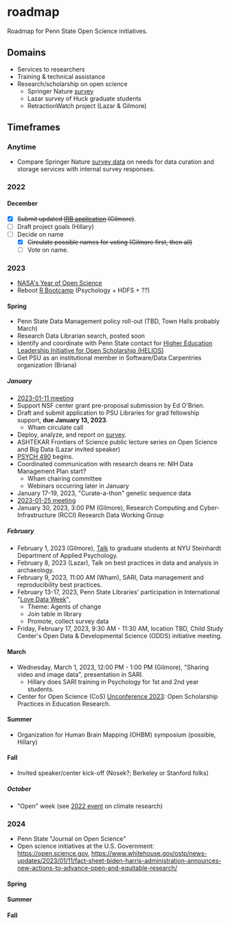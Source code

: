 # roadmap

Roadmap for Penn State Open Science initiatives.

## Domains

- Services to researchers
- Training & technical assistance
- Research/scholarship on open science
    - Springer Nature [survey](https://penn-state-open-science.github.io/springer-nature-survey/)
    - Lazar survey of Huck graduate students
    - RetractionWatch project (Lazar & Gilmore)

## Timeframes

### Anytime

- Compare Springer Nature [survey data](https://penn-state-open-science.github.io/springer-nature-survey/) on needs for data curation and storage services with internal survey responses.

### 2022

#### December

- [x] ~~Submit updated [IRB application](https://penn-state-open-science.github.io/survey-fall-2022/hrp-591.html) (Gilmore)~~.
- [ ] Draft project goals (Hillary)
- [ ] Decide on name
    - [x] ~~Circulate possible names for voting (Gilmore first, then all)~~
    - [ ] Vote on name.

### 2023

- [NASA's Year of Open Science](https://nasa.github.io/Transform-to-Open-Science-Book/Year_of_Open_Science_Guide/readme.html)
- Reboot [R Bootcamp](https://github.com/psu-psychology/r-bootcamp-2019) (Psychology + HDFS + ??)

#### Spring

- Penn State Data Management policy roll-out (TBD, Town Halls probably March)
- Research Data Librarian search, posted soon
- Identify and coordinate with Penn State contact for [Higher Education Leadership Initiative for Open Scholarship (HELIOS)](https://www.heliosopen.org)
- Get PSU as an institutional member in Software/Data Carpentries organization (Briana)

##### January

- [2023-01-11 meeting](meetings.md)
- Support NSF center grant pre-proposal submission by Ed O'Brien.
- Draft and submit application to PSU Libraries for grad fellowship support, **due January 13, 2023**.
    - Wham circulate call
- Deploy, analyze, and report on [survey](https://github.com/penn-state-open-science/survey-fall-2022).
- ASHTEKAR Frontiers of Science public lecture series on Open Science and Big Data (Lazar invited speaker)
- [PSYCH 490](https://psu-psychology.github.io/psych-490-reproducibility-2023-spring/) begins.
- Coordinated communication with research deans re: NIH Data Management Plan start?
    - Wham chairing committee
    - Webinars occurring later in January
- January 17-19, 2023, "Curate-a-thon" genetic sequence data
- [2023-01-25 meeting](meetings.md)
- January 30, 2023, 3:00 PM (Gilmore), Research Computing and Cyber-Infrastructure (RCCI) Research Data Working Group

##### February

- February 1, 2023 (Gilmore), [Talk](https://gilmore-lab.github.io/2023-02-01-nyu-steinhardt) to graduate students at NYU Steinhardt Department of Applied Psychology.
- February 8, 2023 (Lazar), Talk on best practices in data and analysis in archaeology.
- February 9, 2023, 11:00 AM (Wham), SARI, Data management and reproducibility best practices.
- February 13-17, 2023, Penn State Libraries' participation in International "[Love Data Week](https://www.icpsr.umich.edu/web/about/cms/1576)",
    - Theme: Agents of change
    - Join table in library
    - Promote, collect survey data
- Friday, February 17, 2023, 9:30 AM - 11:30 AM, location TBD, Child Study Center's Open Data & Developmental Science (ODDS) initiative meeting.

#### March

- Wednesday, March 1, 2023, 12:00 PM - 1:00 PM (Gilmore), "Sharing video and image data", presentation in SARI. 
    - Hillary does SARI training in Psychology for 1st and 2nd year students.
- Center for Open Science (CoS) [Unconference 2023](https://www.cos.io/unconference): Open Scholarship Practices in Education Research.

#### Summer

- Organization for Human Brain Mapping (OHBM) symposium (possible, Hillary)

#### Fall

- Invited speaker/center kick-off (Nosek?; Berkeley or Stanford folks)

##### October

- "Open" week (see [2022 event](https://www.psu.edu/news/research/story/university-libraries-host-virtual-open-access-week-panel-climate-justice/) on climate research)

### 2024

- Penn State "Journal on Open Science"
- Open science initiatives at the U.S. Government: <https://open.science.gov>, <https://www.whitehouse.gov/ostp/news-updates/2023/01/11/fact-sheet-biden-harris-administration-announces-new-actions-to-advance-open-and-equitable-research/>

#### Spring

#### Summer

#### Fall
